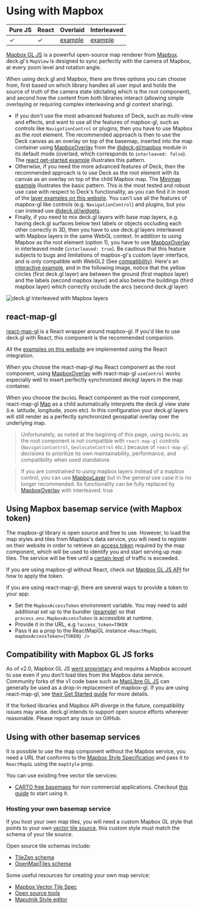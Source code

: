 # Using with Mapbox

| Pure JS | React | Overlaid | Interleaved |
| ----- | ----- | ----- | ----- |
|  ✓ | ✓ | [example](https://github.com/visgl/deck.gl/tree/master/examples/get-started/pure-js/mapbox) | [example](https://deck.gl/gallery/mapbox-overlay) |

[Mapbox GL JS](https://github.com/mapbox/mapbox-gl-js) is a powerful open-source map renderer from [Mapbox](https://mapbox.com). deck.gl's `MapView` is designed to sync perfectly with the camera of Mapbox, at every zoom level and rotation angle.

When using deck.gl and Mapbox, there are three options you can choose from, first based on which library handles all user input and holds the source of truth of the camera state (dictating which is the root component), and second how the content from both libraries interact (allowing simple overlaying or requiring complex interleaving and gl context sharing).

- If you don't use the most advanced features of Deck, such as multi-view and effects, and want to use all the features of mapbox-gl, such as controls like `NavigationControl` or plugins, then you have to use Mapbox as the root element. The recommended approach is then to use the Deck canvas as an overlay on top of the basemap, inserted into the map container using [MapboxOverlay](../../api-reference/mapbox/mapbox-overlay#using-with-react-map-gl) from the [@deck.gl/mapbox](../../api-reference/mapbox/overview.md) module in its default mode (overlaid, which corresponds to `interleaved: false`). The [react get-started example](https://github.com/visgl/deck.gl/tree/master/examples/get-started/react/mapbox/) illustrates this pattern.
- Otherwise, if you need the more advanced features of Deck, then the recommended approach is to use Deck as the root element with its canvas as an overlay on top of the child Mapbox map. The [Minimap example](https://deck.gl/examples/multi-view) illustrates the basic pattern. This is the most tested and robust use case with respect to Deck's functionality, as you can find it in most of the [layer examples on this website](https://deck.gl/examples). You can't use all the features of mapbox-gl like controls (e.g. `NavigationControl`) and plugins, but you can instead use [@deck.gl/widgets](../../api-reference/widgets/overview). 
- Finally, if you need to mix deck.gl layers with base map layers, e.g. having deck.gl surfaces below text labels or objects occluding each other correctly in 3D, then you have to use deck.gl layers interleaved with Mapbox layers in the same WebGL context. In addition to using Mapbox as the root element (option 1), you have to use [MapboxOverlay](../../api-reference/mapbox/mapbox-overlay#using-with-react-map-gl) in interleaved mode (`interleaved: true`). Be cautious that this feature subjects to bugs and limitations of mapbox-gl's custom layer interface, and is only compatible with WebGL2 (See [compatibility](../../api-reference/mapbox/overview#compatibility)). Here's an [interactive example](https://deck.gl/examples/mapbox), and in the following image, notice that the yellow circles (first deck.gl layer) are between the ground (first mapbox layer) and the labels (second mapbox layer) and also below the buildings (third mapbox layer) which correctly occlude the arcs (second deck.gl layer)

![deck.gl interleaved with Mapbox layers](https://raw.github.com/visgl/deck.gl-data/master/images/whats-new/mapbox-layers.jpg)

## react-map-gl

[react-map-gl](https://github.com/visgl/react-map-gl) is a React wrapper around mapbox-gl. If you'd like to use deck.gl with React, this component is the recommended companion.

All the [examples on this website](https://github.com/visgl/deck.gl/tree/master/examples/website) are implemented using the React integration.

When you choose the react-map-gl `Map` React component as the root component, using [MapboxOverlay](../../api-reference/mapbox/mapbox-overlay#using-with-react-map-gl) with react-map-gl `useControl` works especially well to insert perfectly synchronized deckgl layers in the map container.

When you choose the `DeckGL` React component as the root component, react-map-gl [Map](https://visgl.github.io/react-map-gl/docs/api-reference/map) as a child automatically interprets the deck.gl view state (i.e. latitude, longitude, zoom etc). In this configuration your deck.gl layers will still render as a perfectly synchronized geospatial overlay over the underlying map.

> Unfortunately, as noted at the begining of this page, using `DeckGL` as the root component is not compatible with `react-map-gl` controls (`NavigationControl`, `GeolocateControl` etc.) because of `react-map-gl` decisions to prioritize its own maintainability, performance, and compatibility when used standalone.

> If you are constrained to using mapbox layers instead of a mapbox control, you can use [MapboxLayer](../../api-reference/mapbox/mapbox-layer#example) but in the general use case it is no longer recommended. Its functionality can be fully replaced by [MapboxOverlay](../../api-reference/mapbox/mapbox-overlay#using-with-react-map-gl) with interleaved: true

## Using Mapbox basemap service (with Mapbox token)

The mapbox-gl library is open source and free to use. However, to load the map styles and tiles from Mapbox's data service, you will need to register on their website in order to retrieve an [access token](https://docs.mapbox.com/help/how-mapbox-works/access-tokens/) required by the map component, which will be used to identify you and start serving up map tiles. The service will be free until a [certain level](https://www.mapbox.com/pricing/) of traffic is exceeded.

If you are using mapbox-gl without React, check out [Mapbox GL JS API](https://docs.mapbox.com/mapbox-gl-js/api/#accesstoken) for how to apply the token.

If you are using react-map-gl, there are several ways to provide a token to your app:

* Set the `MapboxAccessToken` environment variable. You may need to add additional set up to the bundler ([example](https://webpack.js.org/plugins/environment-plugin/)) so that `process.env.MapboxAccessToken` is accessible at runtime.
* Provide it in the URL, e.g `?access_token=TOKEN`
* Pass it as a prop to the ReactMapGL instance `<ReactMapGL mapboxAccessToken={TOKEN} />`

## Compatibility with Mapbox GL JS forks

As of v2.0, Mapbox GL JS [went proprietary](https://github.com/mapbox/mapbox-gl-js/blob/main/CHANGELOG.md#200) and requires a Mapbox account to use even if you don't load tiles from the Mapbox data service. Community forks of the v1 code base such as [MapLibre GL JS](https://maplibre.org) can generally be used as a drop-in replacement of mapbox-gl. If you are using react-map-gl, see [their Get Started guide](http://visgl.github.io/react-map-gl/docs/get-started) for more details.

If the forked libraries and Mapbox API diverge in the future, compatibility issues may arise. deck.gl intends to support open source efforts wherever reasonable. Please report any issue on GitHub.

## Using with other basemap services

It is possible to use the map component without the Mapbox service, you need a URL that conforms to the [Mapbox Style Specification](https://www.mapbox.com/mapbox-gl-js/style-spec) and pass it to `ReactMapGL` using the `mapStyle` prop.

You can use existing free vector tile services:

- [CARTO free basemaps](https://carto.com/basemaps) for non commercial applications. Checkout [this guide](../../api-reference/carto/basemap.md) to start using it.

### Hosting your own basemap service

If you host your own map tiles, you will need a custom Mapbox GL style that points to your own [vector tile source](https://www.mapbox.com/mapbox-gl-js/style-spec/), this custom style must match the schema of your tile source.

Open source tile schemas include:

- [TileZen schema](https://tilezen.readthedocs.io/en/latest/layers/)
- [OpenMapTiles schema ](https://openmaptiles.org/schema/)

Some useful resources for creating your own map service:

- [Mapbox Vector Tile Spec](https://www.mapbox.com/developers/vector-tiles/)
- [Open source tools](https://github.com/mapbox/awesome-vector-tiles)
- [Maputnik Style editor](https://maputnik.github.io)
